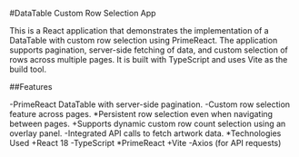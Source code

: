#DataTable Custom Row Selection App

This is a React application that demonstrates the implementation of a DataTable with custom row selection using PrimeReact. The application supports pagination, server-side fetching of data, and custom selection of rows across multiple pages. It is built with TypeScript and uses Vite as the build tool.

##Features

-PrimeReact DataTable with server-side pagination.
-Custom row selection feature across pages.
*Persistent row selection even when navigating between pages.
+Supports dynamic custom row count selection using an overlay panel.
-Integrated API calls to fetch artwork data.
*Technologies Used
+React 18
-TypeScript
*PrimeReact
+Vite
-Axios (for API requests)
